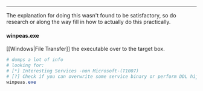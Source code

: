 -- -
The explanation for doing this wasn't found to be satisfactory, so do research or along the way fill in how to actually do this practically. 
#### winpeas.exe
[[Windows|File Transfer]] the executable over to the target box. 
```powershell
# dumps a lot of info
# looking for:
# [*] Interesting Services -non Microsoft-(T1007)
# [?] Check if you can overwrite some service binary or perform DDL hijacking, also check for unquored paths
winpeas.exe
```